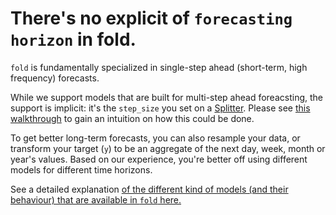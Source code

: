 # There's no explicit of `forecasting horizon` in fold.

`fold` is fundamentally specialized in single-step ahead (short-term, high frequency) forecasts.

While we support models that are built for multi-step ahead foreacsting, the support is implicit: it's the `step_size` you set on a [Splitter](/concepts/splitters). Please see [this walkthrough](walkthroughs/benchmarking_sktime_fold/) to gain an intuition on how this could be done.

To get better long-term forecasts, you can also resample your data, or transform your target (`y`) to be an aggregate of the next day, week, month or year's values. Based on our experience, you're better off using different models for different time horizons.

See a detailed explanation [of the different kind of models (and their behaviour) that are available in `fold` here.](/concepts/models/#online-and-mini-batch-learning-models)